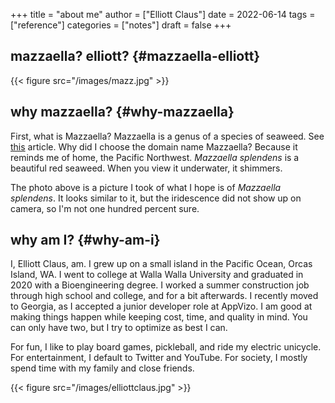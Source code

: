 +++
title = "about me"
author = ["Elliott Claus"]
date = 2022-06-14
tags = ["reference"]
categories = ["notes"]
draft = false
+++

## mazzaella? elliott? {#mazzaella-elliott}

{{< figure src="/images/mazz.jpg" >}}


## why mazzaella? {#why-mazzaella}

First, what is Mazzaella? Mazzaella is a genus of a species of
seaweed. See [this](https://www.seaweedsofalaska.com/species.asp?SeaweedID=224) article. Why did I choose the domain name
Mazzaella? Because it reminds me of home, the Pacific Northwest.
_Mazzaella splendens_ is a beautiful red seaweed. When you
view it underwater, it shimmers.

The photo above is a picture I took of what I hope is of
_Mazzaella splendens_. It looks similar to it, but the
iridescence did not show up on camera, so I'm not one hundred
percent sure.


## why am I? {#why-am-i}

 I, Elliott Claus, am. I grew up on a small island in the Pacific
Ocean, Orcas Island, WA. I went to college at Walla Walla
University and graduated in 2020 with a Bioengineering degree. I
worked a summer construction job through high school and college,
and for a bit afterwards. I recently moved to Georgia, as I
accepted a junior developer role at AppVizo. I am good at making
things happen while keeping cost, time, and quality in mind. You
can only have two, but I try to optimize as best I can.

For fun, I like to play board games, pickleball, and ride my
electric unicycle. For entertainment, I default to Twitter and
YouTube. For society, I mostly spend time with my family and close
friends.

{{< figure src="/images/elliottclaus.jpg" >}}
